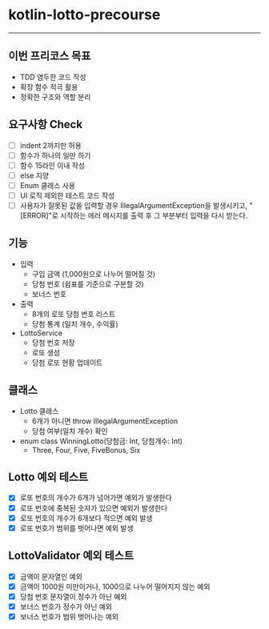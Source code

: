 # kotlin-lotto-precourse

---

## 이번 프리코스 목표
- TDD 염두한 코드 작성
- 확장 함수 적극 활용
- 정확한 구조와 역할 분리

## 요구사항 Check
- [ ] indent 2까지만 허용
- [ ] 함수가 하나의 일만 하기
- [ ] 함수 15라인 이내 작성
- [ ] else 지양
- [ ] Enum 클래스 사용
- [ ] UI 로직 제외한 테스트 코드 작성
- [ ] 사용자가 잘못된 값을 입력할 경우 IllegalArgumentException을 발생시키고, "[ERROR]"로 시작하는 에러 메시지를 출력 후 그 부분부터 입력을 다시 받는다.

## 기능
- 입력
    - 구입 금액 (1,000원으로 나누어 떨어질 것)
    - 당첨 번호 (쉼표를 기준으로 구분할 것)
    - 보너스 번호
- 출력
    - 8개의 로또 당첨 번호 리스트
    - 당첨 통계 (일치 개수, 수익률)
- LottoService
    - 당첨 번호 저장
    - 로또 생성
    - 당첨 로또 현황 업데이트

## 클래스
- Lotto 클래스
    - 6개가 아니면 throw IllegalArgumentException
    - 당첨 여부(일치 개수) 확인
- enum class WinningLotto(당첨금: Int, 당첨개수: Int)
    - Three, Four, Five, FiveBonus, Six

## Lotto 예외 테스트
- [x] 로또 번호의 개수가 6개가 넘어가면 예외가 발생한다
- [x] 로또 번호에 중복된 숫자가 있으면 예외가 발생한다
- [x] 로또 번호의 개수가 6개보다 적으면 예외 발생
- [x] 로또 번호가 범위를 벗어나면 예외 발생

## LottoValidator 예외 테스트
- [x] 금액이 문자열인 예외
- [x] 금액이 1000원 미만이거나, 1000으로 나누어 떨어지지 않는 예외
- [x] 당첨 번호 문자열이 정수가 아닌 예외
- [x] 보너스 번호가 정수가 아닌 예외
- [x] 보너스 번호가 범위 벗어나는 예외